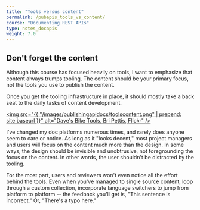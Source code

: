 ```yaml
---
title: "Tools versus content"
permalink: /pubapis_tools_vs_content/
course: "Documenting REST APIs"
type: notes_docapis
weight: 7.0
---
```


## Don't forget the content 

Although this course has focused heavily on tools, I want to emphasize that content always trumps tooling. The content should be your primary focus, not the tools you use to publish the content. 

Once you get the tooling infrastructure in place, it should mostly take a back seat to the daily tasks of content development. 

<a href="https://flic.kr/p/QMVMw"><img src="{{ "/images/publishingapidocs/toolscontent.png" | prepend: site.baseurl }}" alt="Dave's Bike Tools, Bri Pettis, Flickr" /></a>

I've changed my doc platforms numerous times, and rarely does anyone seem to care or notice. As long as it "looks decent," most project managers and users will focus on the content much more than the design. In some ways, the design should be invisible and unobtrusive, not foregrounding the focus on the content. In other words, the user shouldn't be distracted by the tooling.

For the most part, users and reviewers won't even notice all the effort behind the tools. Even when you've managed to single source content, loop through a custom collection, incorporate language switchers to jump from platform to platform -- the feedback you'll get is, "This sentence is incorrect." Or, "There's a typo here."

